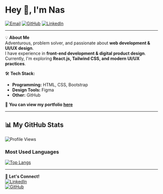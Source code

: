 # Hey 👋, I'm Nas

[![Email](https://img.shields.io/badge/Email-dinkznasaruddin%40gmail.com-red?style=flat&logo=gmail&logoColor=white)](mailto:dinkznasaruddin91@gmail.com)
[![GitHub](https://img.shields.io/badge/GitHub-dinkznasaruddin-gray?style=flat&logo=github)](https://github.com/dinkznasaruddin)
[![LinkedIn](https://img.shields.io/badge/LinkedIn-Connect-blue?style=flat&logo=linkedin)](https://www.linkedin.com/in/dinkznasaruddin/)

---

💡 **About Me**  
Adventurous, problem solver, and passionate about **web development & UI/UX design**.  
I have experience in **front-end development & digital product design**.  
Currently, I'm exploring **React.js, Tailwind CSS, and modern UI/UX practices**.  

🛠️ **Tech Stack:**  
- **Programming:** HTML, CSS, Bootstrap  
- **Design Tools:** Figma
- **Other:** GitHub  

📄 **You can view my portfolio [here](https://www.linkedin.com/in/dinkznasaruddin/)** 

---

## 📊 My GitHub Stats  
![Profile Views](https://komarev.com/ghpvc/?username=dinkznasaruddin&color=blue)  

### Most Used Languages  
[![Top Langs](https://github-readme-stats.vercel.app/api/top-langs/?username=dinkznasaruddin&layout=compact&theme=radical)](https://github.com/dinkznasaruddin)  

---

🚀 **Let's Connect!**  
[![LinkedIn](https://img.shields.io/badge/LinkedIn-Connect-blue?style=flat&logo=linkedin)](https://www.linkedin.com/in/dinkznasaruddin/)  
[![GitHub](https://img.shields.io/badge/GitHub-Follow-black?style=flat&logo=github)](https://github.com/dinkznasaruddin)  
